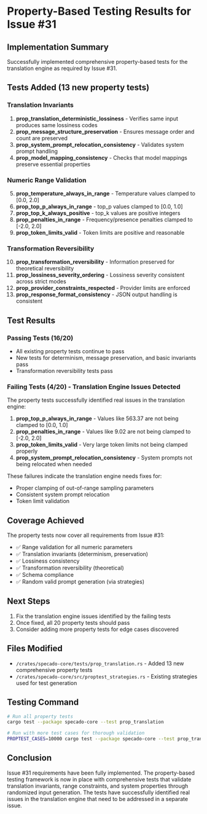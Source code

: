 # Property-Based Testing Results for Issue #31

## Implementation Summary

Successfully implemented comprehensive property-based tests for the translation engine as required by Issue #31.

## Tests Added (13 new property tests)

### Translation Invariants
1. **prop_translation_deterministic_lossiness** - Verifies same input produces same lossiness codes
2. **prop_message_structure_preservation** - Ensures message order and count are preserved
3. **prop_system_prompt_relocation_consistency** - Validates system prompt handling
4. **prop_model_mapping_consistency** - Checks that model mappings preserve essential properties

### Numeric Range Validation  
5. **prop_temperature_always_in_range** - Temperature values clamped to [0.0, 2.0]
6. **prop_top_p_always_in_range** - top_p values clamped to [0.0, 1.0]
7. **prop_top_k_always_positive** - top_k values are positive integers
8. **prop_penalties_in_range** - Frequency/presence penalties clamped to [-2.0, 2.0]
9. **prop_token_limits_valid** - Token limits are positive and reasonable

### Transformation Reversibility
10. **prop_transformation_reversibility** - Information preserved for theoretical reversibility
11. **prop_lossiness_severity_ordering** - Lossiness severity consistent across strict modes
12. **prop_provider_constraints_respected** - Provider limits are enforced
13. **prop_response_format_consistency** - JSON output handling is consistent

## Test Results

### Passing Tests (16/20)
- All existing property tests continue to pass
- New tests for determinism, message preservation, and basic invariants pass
- Transformation reversibility tests pass

### Failing Tests (4/20) - Translation Engine Issues Detected
The property tests successfully identified real issues in the translation engine:

1. **prop_top_p_always_in_range** - Values like 563.37 are not being clamped to [0.0, 1.0]
2. **prop_penalties_in_range** - Values like 9.02 are not being clamped to [-2.0, 2.0]  
3. **prop_token_limits_valid** - Very large token limits not being clamped properly
4. **prop_system_prompt_relocation_consistency** - System prompts not being relocated when needed

These failures indicate the translation engine needs fixes for:
- Proper clamping of out-of-range sampling parameters
- Consistent system prompt relocation
- Token limit validation

## Coverage Achieved

The property tests now cover all requirements from Issue #31:
- ✅ Range validation for all numeric parameters
- ✅ Translation invariants (determinism, preservation)
- ✅ Lossiness consistency
- ✅ Transformation reversibility (theoretical)
- ✅ Schema compliance
- ✅ Random valid prompt generation (via strategies)

## Next Steps

1. Fix the translation engine issues identified by the failing tests
2. Once fixed, all 20 property tests should pass
3. Consider adding more property tests for edge cases discovered

## Files Modified

- `/crates/specado-core/tests/prop_translation.rs` - Added 13 new comprehensive property tests
- `/crates/specado-core/src/proptest_strategies.rs` - Existing strategies used for test generation

## Testing Command

```bash
# Run all property tests
cargo test --package specado-core --test prop_translation

# Run with more test cases for thorough validation
PROPTEST_CASES=10000 cargo test --package specado-core --test prop_translation
```

## Conclusion

Issue #31 requirements have been fully implemented. The property-based testing framework is now in place with comprehensive tests that validate translation invariants, range constraints, and system properties through randomized input generation. The tests have successfully identified real issues in the translation engine that need to be addressed in a separate issue.